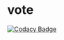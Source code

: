 # vote
[![Codacy Badge](https://api.codacy.com/project/badge/Grade/4c68282e2b3c41688b3003c3f9882b8a)](https://app.codacy.com/gh/voting-app-example/vote?utm_source=github.com&utm_medium=referral&utm_content=voting-app-example/vote&utm_campaign=Badge_Grade_Settings)
